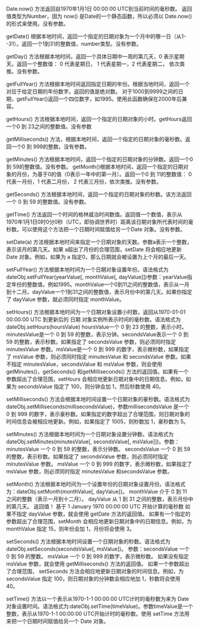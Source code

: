 Date.now() 方法返回自1970年1月1日 00:00:00 UTC到当前时间的毫秒数。 返回值类型为Number，因为 now() 是Date的一个静态函数，所以必须以 Date.now() 的形式来使用。没有参数。

getDate() 根据本地时间，返回一个指定的日期对象为一个月中的哪一日（从1--31）。返回一个1到31的整数值，number类型。没有参数。

getDay() 方法根据本地时间，返回一个具体日期中一周的第几天，0 表示星期天。返回一个整数值： 0 代表星期日， 1 代表星期一，2 代表星期二， 依次类推。没有参数。

getFullYear() 方法根据本地时间返回指定日期的年份。根据当地时间，返回一个对应于给定日期的年份数字。返回的值是绝对数。 对于1000到9999之间的日期，getFullYear()返回一个四位数字，如1995。使用此函数确保在2000年后兼容。

getHours() 方法根据本地时间，返回一个指定的日期对象的小时。getHours返回一个0 到 23之间的整数值。没有参数

getMilliseconds() 方法，根据本地时间，返回一个指定的日期对象的毫秒数。返回一个0 到 999的整数。没有参数。

getMinutes() 方法根据本地时间，返回一个指定的日期对象的分钟数。返回一个0 到 59的整数值。没有参数。
getMonth()根据本地时间，返回一个指定的日期对象的月份，为基于0的值（0表示一年中的第一月）。返回一个0 到 11的整数值： 0 代表一月份，1 代表二月份， 2 代表三月份，依次类推。没有参数。

getSeconds() 方法根据本地时间，返回一个指定的日期对象的秒数。该方法返回一个 0 到 59 的整数值。没有参数。

getTime() 方法返回一个时间的格林威治时间数值。返回值一个数值，表示从1970年1月1日0时0分0秒（UTC，即协调世界时）距离该日期对象所代表时间的毫秒数。可以使用这个方法把一个日期时间赋值给另一个Date 对象。没有参数。

setDate(a) 方法根据本地时间来指定一个日期对象的天数。参数a表示一个整数，表示该月的第几天。如果 a超出了月份的合理范围，setDate 将会相应地更新 Date 对象。例如，如果为 a 指定0，那么日期就会被设置为上个月的最后一天。

setFullYear() 方法根据本地时间为一个日期对象设置年份。语法格式为dateObj.setFullYear(yearValue[, monthValue[, dayValue]])参数：yearValue指定年份的整数值，例如1995。monthValue一个0到11之间的整数值，表示从一月到十二月。dayValue一个1到31之间的整数值，表示月份中的第几天。如果你指定了 dayValue 参数，就必须同时指定 monthValue。

setHours() 方法根据本地时间为一个日期对象设置小时数，返回从1970-01-01 00:00:00 UTC 到更新后的 日期 对象实例所表示时间的毫秒数。语法格式为dateObj.setHours(hoursValue) hoursValue一个 0 到 23 的整数，表示小时。minutesValue是一个 0 到 59 的整数，表示分钟。secondsValue表示一个 0 到 59 的整数，表示秒数。如果指定了 secondsValue 参数，则必须同时指定 minutesValue 参数。msValue是一个 0 到 999 的数字，表示微秒数，如果指定了 msValue 参数，则必须同时指定 minutesValue 和 secondsValue 参数。如果不指定 minutesValue，secondsValue 和 msValue 参数，则会使用getMinutes()，getSeconds() 和getMilliseconds() 方法的返回值。如果有一个参数超出了合理范围，setHours 会相应地更新日期对象中的日期信息。例如，如果为 secondsValue 指定了 100，则分钟会加 1，然后秒数使用 40。

setMilliseconds() 方法会根据本地时间设置一个日期对象的豪秒数。语法格式为dateObj.setMilliseconds(millisecondsValue)，参数millisecondsValue
是一个 0 到 999 的数字，表示豪秒数。如果指定的数字超出了合理范围，则日期对象的时间信息会被相应地更新。例如，如果指定了 1005，则秒数加 1，豪秒数为 5。

setMinutes() 方法根据本地时间为一个日期对象设置分钟数。语法格式为dateObj.setMinutes(minutesValue[, secondsValue[, msValue]])。参数：minutesValue
一个 0 到 59 的整数，表示分钟数。
secondsValue
一个 0 到 59 的整数，表示秒数。如果指定了 secondsValue 参数，则必须同时指定 minutesValue 参数。
msValue
一个 0 到 999 的数字，表示微秒数，如果指定了 msValue 参数，则必须同时指定 minutesValue 和secondsValue 参数。

setMonth() 方法根据本地时间为一个设置年份的日期对象设置月份。语法格式为：dateObj.setMonth(monthValue[, dayValue])。
monthValue
介于 0 到 11 之间的整数（表示一月到十二月）。
dayValue
从 1 到 31 之间的整数，表示月份中的第几天。
返回值！
基于 1 January 1970 00:00:00 UTC 开始计算的毫秒数
如果不指定 dayValue 参数，就会使用 getDate 方法的返回值。
如果有一个指定的参数超出了合理范围，setMonth 会相应地更新日期对象中的日期信息。例如，为 monthValue 指定 15，则年份会加 1，月份将会使用 3。

setSeconds() 方法根据本地时间设置一个日期对象的秒数。语法格式为dateObj.setSeconds(secondsValue[, msValue])。
参数：secondsValue
一个 0 到 59 的整数。
msValue
一个 0 到 999 的数字，表示微秒数。
如果没有指定 msValue 参数，就会使用 getMilliseconds() 方法的返回值。
如果一个参数超出了合理范围， setSeconds 方法会相应地更新日期对象的时间信息。例如，为 secondsValue 指定 100，则日期对象的分钟数会相应地加 1，秒数将会使用 40。

setTime() 方法以一个表示从1970-1-1 00:00:00 UTC计时的毫秒数为来为 Date 对象设置时间。语法格式为:dateObj.setTime(timeValue)。参数timeValue是一个整数，表示从1970-1-1 00:00:00 UTC开始计时的毫秒数。使用 setTime 方法用来把一个日期时间赋值给另一个 Date 对象。